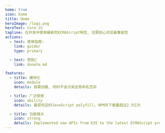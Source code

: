```yaml
---
home: true
icon: home
title: Home
heroImage: /logo.png
heroText: Core-JS
tagline: 在开发中使用最新的ECMAScript特性, 无需担心浏览器兼容性
actions:
  - text: 使用指南💡
    link: guide/
    type: primary

  - text: 赞助🧡
    link: donate.md

features:
  - title: 模块化
    icon: module
    details: 按需加载, 同时不会污染全局命名空间

  - title: 广泛使用
    icon: ability
    details: 最受欢迎的JavaScript polyfill, NPM月下载量超过2.5亿次

  - title: 功能强大
    icon: strong
    details: Implemented new APIs from ES5 to the latest ECMAScript proposal
---
```

